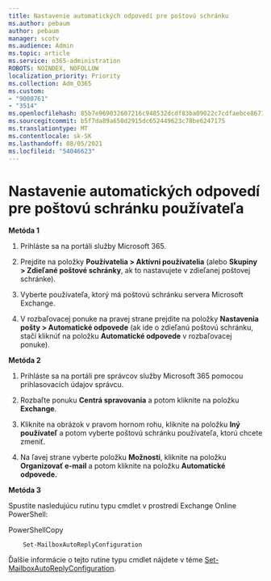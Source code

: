 ```yaml
---
title: Nastavenie automatických odpovedí pre poštovú schránku
ms.author: pebaum
author: pebaum
manager: scotv
ms.audience: Admin
ms.topic: article
ms.service: o365-administration
ROBOTS: NOINDEX, NOFOLLOW
localization_priority: Priority
ms.collection: Adm_O365
ms.custom:
- "9000761"
- "3514"
ms.openlocfilehash: 85b7e969032607216c948532dcdf83ba09022c7cdfaebce8671c6d2e8fef183d
ms.sourcegitcommit: b5f7da89a650d2915dc652449623c78be6247175
ms.translationtype: MT
ms.contentlocale: sk-SK
ms.lasthandoff: 08/05/2021
ms.locfileid: "54046623"
---
```

# <a name="set-auto-replies-for-a-users-mailbox"></a>Nastavenie automatických odpovedí pre poštovú schránku používateľa

**Metóda 1**

1. Prihláste sa na portáli služby Microsoft 365.

2. Prejdite na položky **Používatelia > Aktívni používatelia** (alebo **Skupiny > Zdieľané poštové schránky**, ak to nastavujete v zdieľanej poštovej schránke).

3. Vyberte používateľa, ktorý má poštovú schránku servera Microsoft Exchange.

4. V rozbaľovacej ponuke na pravej strane prejdite na položky **Nastavenia pošty > Automatické odpovede** (ak ide o zdieľanú poštovú schránku, stačí kliknúť na položku **Automatické odpovede** v rozbaľovacej ponuke).

**Metóda 2**

1. Prihláste sa na portáli pre správcov služby Microsoft 365 pomocou prihlasovacích údajov správcu.

2. Rozbaľte ponuku **Centrá spravovania** a potom kliknite na položku **Exchange**.

3. Kliknite na obrázok v pravom hornom rohu, kliknite na položku **Iný používateľ** a potom vyberte poštovú schránku používateľa, ktorú chcete zmeniť.

4. Na ľavej strane vyberte položku **Možnosti**, kliknite na položku **Organizovať e-mail** a potom kliknite na položku **Automatické odpovede.**

**Metóda 3**

Spustite nasledujúcu rutinu typu cmdlet v prostredí Exchange Online PowerShell:

PowerShellCopy

```
    Set-MailboxAutoReplyConfiguration
```

Ďalšie informácie o tejto rutine typu cmdlet nájdete v téme [Set-MailboxAutoReplyConfiguration](https://docs.microsoft.com/powershell/module/exchange/mailboxes/set-mailboxautoreplyconfiguration).
